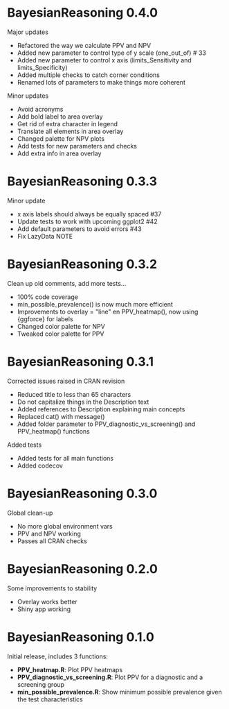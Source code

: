 # BayesianReasoning 0.4.0

Major updates

* Refactored the way we calculate PPV and NPV
* Added new parameter to control type of y scale (one_out_of) # 33
* Added new parameter to control x axis (limits_Sensitivity and limits_Specificity)
* Added multiple checks to catch corner conditions
* Renamed lots of parameters to make things more coherent

Minor updates  

* Avoid acronyms
* Add bold label to area overlay
* Get rid of extra character in legend
* Translate all elements in area overlay
* Changed palette for NPV plots
* Add tests for new parameters and checks
* Add extra info in area overlay


# BayesianReasoning 0.3.3

Minor update  

* x axis labels should always be equally spaced #37
* Update tests to work with upcoming ggplot2 #42
* Add default parameters to avoid errors #43
* Fix LazyData NOTE

# BayesianReasoning 0.3.2

Clean up old comments, add more tests...

* 100% code coverage
* min_possible_prevalence() is now much more efficient
* Improvements to overlay = "line" en PPV_heatmap(), now using {ggforce} for labels
* Changed color palette for NPV
* Tweaked color palette for PPV


# BayesianReasoning 0.3.1

Corrected issues raised in CRAN revision

* Reduced title to less than 65 characters
* Do not capitalize things in the Description text
* Added references to Description explaining main concepts
* Replaced cat() with message()
* Added folder parameter to PPV_diagnostic_vs_screening() and PPV_heatmap() functions

Added tests

* Added tests for all main functions
* Added codecov



# BayesianReasoning 0.3.0

Global clean-up

* No more global environment vars
* PPV and NPV working
* Passes all CRAN checks

# BayesianReasoning 0.2.0

Some improvements to stability

* Overlay works better
* Shiny app working

# BayesianReasoning 0.1.0

Initial release, includes 3 functions:  

* **PPV_heatmap.R**: Plot PPV heatmaps  
* **PPV_diagnostic_vs_screening.R**: Plot PPV for a diagnostic and a screening group  
* **min_possible_prevalence.R**: Show minimum possible prevalence given the test characteristics  
